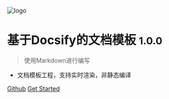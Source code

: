 <!-- _coverpage.md -->

![logo](/assets/antd.png ':size=100')

# 基于Docsify的文档模板 <small>1.0.0</small>

> 使用Markdown进行编写

* 文档模板工程，支持实时渲染，非静态编译

[Github](https://github.com/zhengxiangqi/TemplateForDocs)
[Get Started](/README.md)
